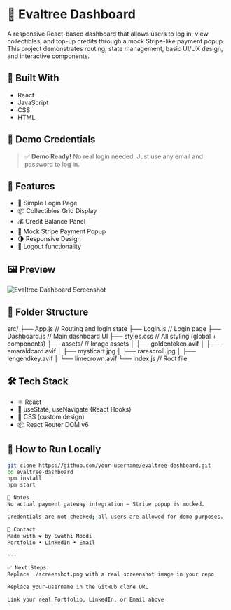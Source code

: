 # 🌿 Evaltree Dashboard

A responsive React-based dashboard that allows users to log in, view collectibles, and top-up credits through a mock Stripe-like payment popup. This project demonstrates routing, state management, basic UI/UX design, and interactive components.
## 🚀 Built With
- React
- JavaScript
- CSS
- HTML

## 🔑 Demo Credentials

> ✅ **Demo Ready!** No real login needed. Just use any email and password to log in.

## 🚀 Features

- 🔐 Simple Login Page
- 📦 Collectibles Grid Display
- 💰 Credit Balance Panel
- 🧾 Mock Stripe Payment Popup
- 🌗 Responsive Design
- 🔄 Logout functionality

## 🖼️ Preview

![Evaltree Dashboard Screenshot](./screenshot.png)

## 📂 Folder Structure

src/
├── App.js // Routing and login state
├── Login.js // Login page
├── Dashboard.js // Main dashboard UI
├── styles.css // All styling (global + components)
├── assets/ // Image assets
│ ├── goldentoken.avif
│ ├── emaraldcard.avif
│ ├── mysticart.jpg
│ ├── rarescroll.jpg
│ ├── lengendkey.avif
│ └── limecrown.avif
└── index.js // Root file


## 🛠️ Tech Stack

- ⚛️ React
- 🧠 useState, useNavigate (React Hooks)
- 💅 CSS (custom design)
- 📦 React Router DOM v6

## 🧪 How to Run Locally

```bash
git clone https://github.com/your-username/evaltree-dashboard.git
cd evaltree-dashboard
npm install
npm start

📝 Notes
No actual payment gateway integration — Stripe popup is mocked.

Credentials are not checked; all users are allowed for demo purposes.

📧 Contact
Made with ❤️ by Swathi Moodi
Portfolio • LinkedIn • Email

---

✅ Next Steps:
Replace ./screenshot.png with a real screenshot image in your repo

Replace your-username in the GitHub clone URL

Link your real Portfolio, LinkedIn, or Email above

